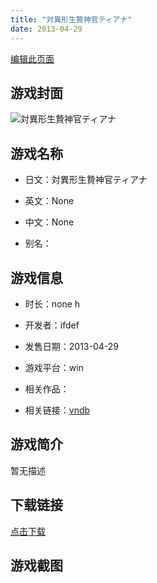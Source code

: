 ```yaml
---
title: "対異形生贄神官ティアナ"
date: 2013-04-29
---
```

[编辑此页面](https://github.com/ACG-3/ADV3-source/blob/main/source/_posts/games/%E5%AF%BE%E7%95%B0%E5%BD%A2%E7%94%9F%E8%B4%84%E7%A5%9E%E5%AE%98%E3%83%86%E3%82%A3%E3%82%A2%E3%83%8A.md)

## 游戏封面

![対異形生贄神官ティアナ](https%3A//pan.timero.xyz/onedrive/img_lib_001/%E5%AF%BE%E7%95%B0%E5%BD%A2%E7%94%9F%E8%B4%84%E7%A5%9E%E5%AE%98%E3%83%86%E3%82%A3%E3%82%A2%E3%83%8A_cover.avif)


## 游戏名称

- 日文：対異形生贄神官ティアナ
- 英文：None
- 中文：None

- 别名：


## 游戏信息

- 时长：none h
- 开发者：ifdef
- 发售日期：2013-04-29
- 游戏平台：win
- 相关作品：

- 相关链接：[vndb](https://vndb.org/v15834)


## 游戏简介

暂无描述


## 下载链接

[点击下载](https://pan.timero.xyz/onedrive/adv_lib_001/%E5%AF%BE%E7%95%B0%E5%BD%A2%E7%94%9F%E8%B4%84%E7%A5%9E%E5%AE%98%E3%83%86%E3%82%A3%E3%82%A2%E3%83%8A)


## 游戏截图


